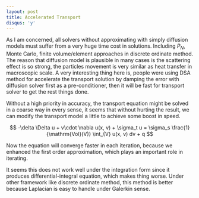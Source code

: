 ```yaml
---
layout: post
title: Accelerated Transport
disqus: 'y'
---
```


As I am concerned, all solvers without approximating with simply diffusion models must suffer from a very huge time cost in solutions. Including $P_N$, Monte Carlo, finite volume/element approaches in discrete ordinate method. The reason that diffusion model is plausible in many cases is the scattering effect is so strong, the particles movement is very similar as heat transfer in macroscopic scale. A very interesting thing here is, people were using DSA method for accelerate the transport solution by damping the error with diffusion solver first as a pre-conditioner, then it will be fast for transport solver to get the rest things done.

Without a high priority in accuracy, the transport equation might be solved in a coarse way in every sense, it seems that without hurting the result, we can modify the transport model a little to achieve some boost in speed.

$$ -\delta \Delta u + v\cdot \nabla u(x, v) + \sigma_t u = \sigma_s \frac{1}{\mathrm{Vol}(V)} \int_{V} u(x, v) dv +  q $$

Now the equation will converge faster in each iteration, because we enhanced the first order approximation, which plays an important role in iterating.

It seems this does not work well under the integration form since it produces differential-integral equation, which makes thing worse. Under other framework like discrete ordinate method, this method is better because Laplacian is easy to handle under Galerkin sense.
